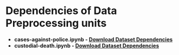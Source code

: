 # Dependencies of Data Preprocessing units
- **cases-against-police.ipynb - [Download Dataset Dependencies](https://drive.google.com/drive/folders/1Yg-mCzVi_9G8CfACKB03V8UOQVc6Cksm?usp=sharing)**
- **custodial-death.ipynb - [Download Dataset Dependencies](https://drive.google.com/drive/folders/16WP-PihPUFnuWHiVzbGdiHkkZ8SCMfmH?usp=sharing)**
